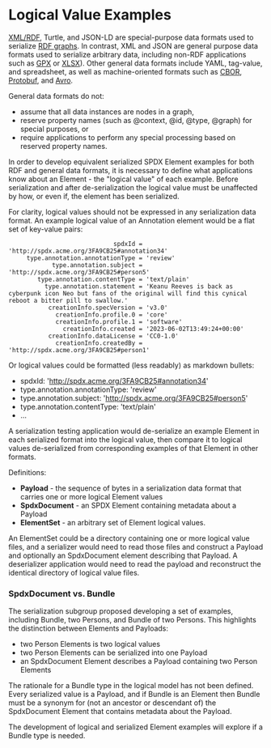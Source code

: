 # Logical Value Examples

[XML/RDF](https://cambridgesemantics.com/blog/semantic-university/learn-rdf/rdf-vs-xml/#:~:text=This%20brings%20us%20to%20the,is%20primarily%20a%20data%20model.),
Turtle, and JSON-LD are special-purpose data formats used to serialize
[RDF graphs](https://www.w3.org/TR/owl2-overview/#Overview).
In contrast, XML and JSON are general purpose data formats used to serialize arbitrary data,
including non-RDF applications such as
[GPX](https://en.wikipedia.org/wiki/GPS_Exchange_Format) or
[XLSX](https://learn.microsoft.com/en-us/openspecs/office_standards/ms-xlsx/f780b2d6-8252-4074-9fe3-5d7bc4830968)).
Other general data formats include YAML, tag-value, and spreadsheet, as well as machine-oriented
formats such as [CBOR](https://cbor.io/), [Protobuf](https://protobuf.dev/),
and [Avro](https://avro.apache.org/).

General data formats do not:
* assume that all data instances are nodes in a graph,
* reserve property names (such as @context, @id, @type, @graph) for special purposes, or
* require applications to perform any special processing based on reserved property names.

In order to develop equivalent serialized SPDX Element examples for both RDF and general
data formats, it is necessary to define what applications know about an Element - the
"logical value" of each example. Before serialization and after de-serialization the
logical value must be unaffected by how, or even if, the element has been serialized.

For clarity, logical values should not be expressed in any serialization data format.
An example logical value of an Annotation element would be a flat set of key-value pairs:
```
                             spdxId = 'http://spdx.acme.org/3FA9CB25#annotation34'
     type.annotation.annotationType = 'review'
            type.annotation.subject = 'http://spdx.acme.org/3FA9CB25#person5'
        type.annotation.contentType = 'text/plain'
          type.annotation.statement = 'Keanu Reeves is back as cyberpunk icon Neo but fans of the original will find this cynical reboot a bitter pill to swallow.'
           creationInfo.specVersion = 'v3.0'
             creationInfo.profile.0 = 'core'
             creationInfo.profile.1 = 'software'
               creationInfo.created = '2023-06-02T13:49:24+00:00'
           creationInfo.dataLicense = 'CC0-1.0'
             creationInfo.createdBy = 'http://spdx.acme.org/3FA9CB25#person1'
```
Or logical values could be formatted (less readably) as markdown bullets:

* spdxId: 'http://spdx.acme.org/3FA9CB25#annotation34'
* type.annotation.annotationType: 'review'
* type.annotation.subject: 'http://spdx.acme.org/3FA9CB25#person5'
* type.annotation.contentType: 'text/plain'
* ...

A serialization testing application would de-serialize an example Element in each
serialized format into the logical value, then compare it to logical values
de-serialized from corresponding examples of that Element in other formats.

Definitions:
* **Payload** - the sequence of bytes in a serialization data format that carries
one or more logical Element values
* **SpdxDocument** - an SPDX Element containing metadata about a Payload
* **ElementSet** - an arbitrary set of Element logical values.

An ElementSet could be a directory containing one or more logical value files, and
a serializer would need to read those files and construct
a Payload and optionally an SpdxDocument element describing that Payload.
A deserializer application would need to read the payload and reconstruct the
identical directory of logical value files.

### SpdxDocument vs. Bundle

The serialization subgroup proposed developing a set of examples, including
Bundle, two Persons, and Bundle of two Persons.
This highlights the distinction between Elements and Payloads:
- two Person Elements is two logical values
- two Person Elements can be serialized into one Payload
- an SpdxDocument Element describes a Payload containing two Person Elements

The rationale for a Bundle type in the logical model has not been defined.
Every serialized value is a Payload, and if Bundle is an Element then Bundle must
be a synonym for (not an ancestor or descendant of) the SpdxDocument Element that
contains metadata about the Payload.

The development of logical and serialized Element examples will explore if a
Bundle type is needed.